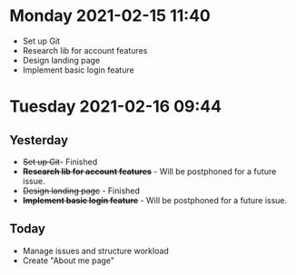 # Monday 2021-02-15 11:40
* Set up Git
* Research lib for account features
* Design landing page
* Implement basic login feature

# Tuesday 2021-02-16 09:44
## Yesterday
* ~~Set up Git~~- Finished
* **~~Research lib for account features~~** - Will be postphoned for a future issue.
* ~~Design landing page~~ - Finished
* **~~Implement basic login feature~~** - Will be postphoned for a future issue.

## Today
* Manage issues and structure workload
* Create "About me page"
